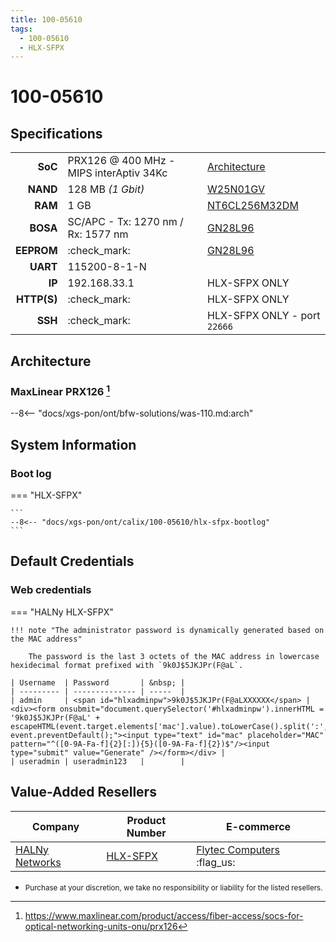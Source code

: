 ```yaml
---
title: 100-05610
tags:
  - 100-05610
  - HLX-SFPX
---
```


# 100-05610

## Specifications

|             |                                                          |                              |
| ----------: | -------------------------------------------------------- | ---------------------------- |
| __SoC__     | PRX126 @ 400 MHz - MIPS interAptiv 34Kc                  | [Architecture]               |
| __NAND__    | 128 MB *(1 Gbit)*                                        | [W25N01GV]                   |
| __RAM__     | 1 GB                                                     | [NT6CL256M32DM]              |
| __BOSA__    | SC/APC - Tx: 1270 nm / Rx: 1577 nm                       | [GN28L96]                    |
| __EEPROM__  | :check_mark:                                             | [GN28L96]                    |
| __UART__    | 115200-8-1-N                                             |                              |
| __IP__      | 192.168.33.1                                             | HLX-SFPX ONLY                |
| __HTTP(S)__ | :check_mark:                                             | HLX-SFPX ONLY                |
| __SSH__     | :check_mark:                                             | HLX-SFPX ONLY - port `22666` |

 [Architecture]: #architecture
 [W25N01GV]: https://www.winbond.com/hq/product/code-storage-flash-memory/qspinand-flash/?__locale=en&partNo=W25N01GV
 [NT6CL256M32DM]: https://www.nanya.com/en/Product/4324/NT6CL256M32DM-H0
 [GN28L96]: https://www.semtech.com/products/signal-integrity/laser-drivers-transceivers/gn28l96

## Architecture

### MaxLinear PRX126 [^1]

 --8<-- "docs/xgs-pon/ont/bfw-solutions/was-110.md:arch"

## System Information

### Boot log

=== "HLX-SFPX"

    ```
    --8<-- "docs/xgs-pon/ont/calix/100-05610/hlx-sfpx-bootlog"
    ```

## Default Credentials

### Web credentials

=== "HALNy HLX-SFPX"

    !!! note "The administrator password is dynamically generated based on the MAC address"

        The password is the last 3 octets of the MAC address in lowercase hexidecimal format prefixed with `9k0J$5JKJPr(F@aL`.

    | Username  | Password       | &nbsp; |
    | --------- | -------------- | -----  |
    | admin     | <span id="hlxadminpw">9k0J$5JKJPr(F@aLXXXXXX</span> | <div><form onsubmit="document.querySelector('#hlxadminpw').innerHTML = '9k0J$5JKJPr(F@aL' + escapeHTML(event.target.elements['mac'].value).toLowerCase().split(':',6).slice(-3).join(''); event.preventDefault();"><input type="text" id="mac" placeholder="MAC" pattern="^([0-9A-Fa-f]{2}[:]){5}([0-9A-Fa-f]{2})$"/><input type="submit" value="Generate" /></form></div> |
    | useradmin | useradmin123   |        |

## Value-Added Resellers

| Company                                        | Product Number      | E-commerce                    |
| ---------------------------------------------- | ------------------- | ----------------------------- |
| [HALNy Networks](https://halny.com/)           | [HLX-SFPX]          | [Flytec Computers] :flag_us:  |

* <small>Purchase at your discretion, we take no responsibility or liability for the listed resellers.</small>

  [HLX-SFPX ]: https://halny.com/portfolio/HLX-SFPX/
  [Flytec Computers]: https://flyteccomputers.com/halny-networks-hlx-sfpx

[^1]: <https://www.maxlinear.com/product/access/fiber-access/socs-for-optical-networking-units-onu/prx126>
